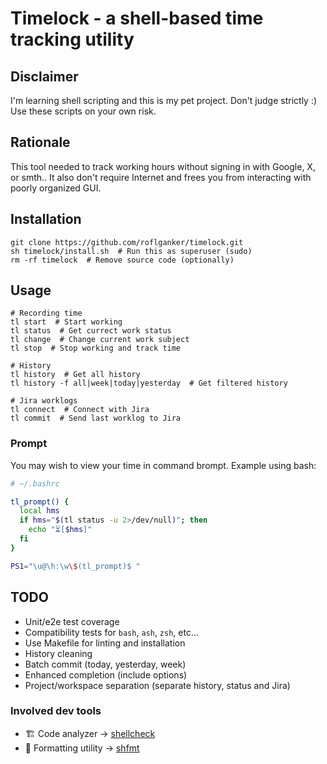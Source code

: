 # Timelock - a shell-based time tracking utility


## Disclaimer

I'm learning shell scripting and this is my pet project.
Don't judge strictly :) Use these scripts on your own risk.


## Rationale

This tool needed to track working hours without signing in with Google,
X, or smth.. It also don't require Internet and frees you from interacting
with poorly organized GUI.


## Installation

```shell
git clone https://github.com/roflganker/timelock.git
sh timelock/install.sh  # Run this as superuser (sudo)
rm -rf timelock  # Remove source code (optionally)
```


## Usage

```shell
# Recording time
tl start  # Start working
tl status  # Get currect work status  
tl change  # Change current work subject
tl stop  # Stop working and track time

# History
tl history  # Get all history
tl history -f all|week|today|yesterday  # Get filtered history

# Jira worklogs
tl connect  # Connect with Jira
tl commit  # Send last worklog to Jira
```


### Prompt

You may wish to view your time in command brompt. Example using bash:

```bash
# ~/.bashrc

tl_prompt() {
  local hms 
  if hms="$(tl status -u 2>/dev/null)"; then
    echo "⏳[$hms]"
  fi
}

PS1="\u@\h:\w\$(tl_prompt)$ "
```


## TODO

- Unit/e2e test coverage
- Compatibility tests for `bash`, `ash`, `zsh`, etc...
- Use Makefile for linting and installation
- History cleaning
- Batch commit (today, yesterday, week)
- Enhanced completion (include options)
- Project/workspace separation (separate history, status and Jira)


### Involved dev tools

- 🏗️ Code analyzer -> [shellcheck](https://github.com/koalaman/shellcheck)
- 👗 Formatting utility -> [shfmt](https://github.com/mvdan/sh)

